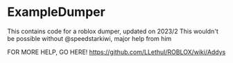# ExampleDumper
This contains code for a roblox dumper, updated on 2023/2
This wouldn't be possible without @speedstarkiwi, major help from him

FOR MORE HELP, GO HERE! https://github.com/LLethul/ROBLOX/wiki/Addys
